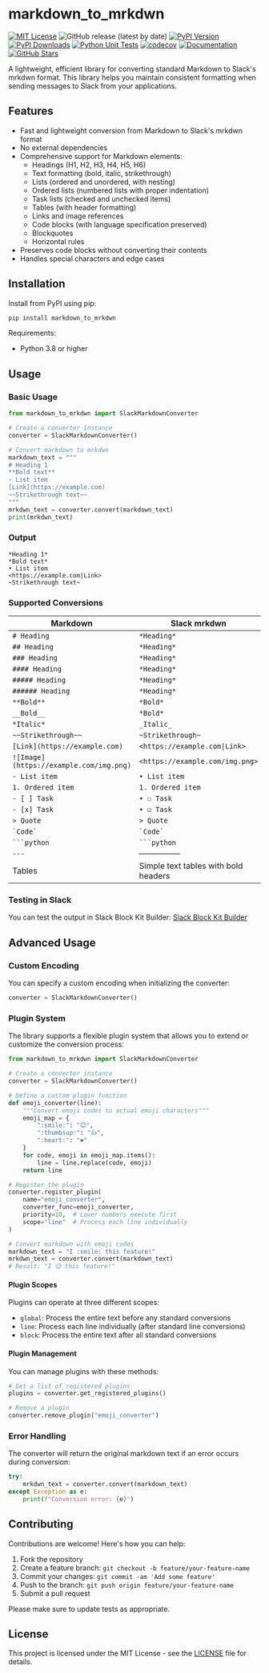 # markdown_to_mrkdwn

[![MIT License](https://img.shields.io/badge/license-MIT-green.svg?style=flat-square)](https://opensource.org/licenses/MIT)
![GitHub release (latest by date)](https://img.shields.io/github/v/release/fla9ua/markdown_to_mrkdwn)
[![PyPI Version](https://img.shields.io/pypi/v/markdown-to-mrkdwn.svg?style=flat-square&logo=python&logoColor=white)](https://pypi.org/project/markdown-to-mrkdwn/)
[![PyPI Downloads](https://static.pepy.tech/badge/markdown-to-mrkdwn)](https://pepy.tech/projects/markdown-to-mrkdwn)
[![Python Unit Tests](https://github.com/fla9ua/markdown_to_mrkdwn/actions/workflows/python-tests.yml/badge.svg)](https://github.com/fla9ua/markdown_to_mrkdwn/actions/workflows/python-tests.yml)
[![codecov](https://codecov.io/gh/fla9ua/markdown_to_mrkdwn/branch/main/graph/badge.svg)](https://codecov.io/gh/fla9ua/markdown_to_mrkdwn)
[![Documentation](https://img.shields.io/badge/docs-latest-blue.svg?style=flat-square)](https://fla9ua.github.io/markdown_to_mrkdwn/)
[![GitHub Stars](https://img.shields.io/github/stars/fla9ua/markdown_to_mrkdwn?style=social)](https://github.com/fla9ua/markdown_to_mrkdwn)

A lightweight, efficient library for converting standard Markdown to Slack's mrkdwn format. This library helps you maintain consistent formatting when sending messages to Slack from your applications.

## Features

- Fast and lightweight conversion from Markdown to Slack's mrkdwn format
- No external dependencies
- Comprehensive support for Markdown elements:
  - Headings (H1, H2, H3, H4, H5, H6)
  - Text formatting (bold, italic, strikethrough)
  - Lists (ordered and unordered, with nesting)
  - Ordered lists (numbered lists with proper indentation)
  - Task lists (checked and unchecked items)
  - Tables (with header formatting)
  - Links and image references
  - Code blocks (with language specification preserved)
  - Blockquotes
  - Horizontal rules
- Preserves code blocks without converting their contents
- Handles special characters and edge cases

## Installation

Install from PyPI using pip:

```bash
pip install markdown_to_mrkdwn
```

Requirements:
- Python 3.8 or higher

## Usage

### Basic Usage

```python
from markdown_to_mrkdwn import SlackMarkdownConverter

# Create a converter instance
converter = SlackMarkdownConverter()

# Convert markdown to mrkdwn
markdown_text = """
# Heading 1
**Bold text**
- List item
[Link](https://example.com)
~~Strikethrough text~~
"""
mrkdwn_text = converter.convert(markdown_text)
print(mrkdwn_text)
```

### Output

```
*Heading 1*
*Bold text*
• List item
<https://example.com|Link>
~Strikethrough text~
```

### Supported Conversions

| Markdown | Slack mrkdwn |
|----------|--------------|
| `# Heading` | `*Heading*` |
| `## Heading` | `*Heading*` |
| `### Heading` | `*Heading*` |
| `#### Heading` | `*Heading*` |
| `##### Heading` | `*Heading*` |
| `###### Heading` | `*Heading*` |
| `**Bold**` | `*Bold*` |
| `__Bold__` | `*Bold*` |
| `*Italic*` | `_Italic_` |
| `~~Strikethrough~~` | `~Strikethrough~` |
| `[Link](https://example.com)` | `<https://example.com\|Link>` |
| `![Image](https://example.com/img.png)` | `<https://example.com/img.png>` |
| `- List item` | `• List item` |
| `1. Ordered item` | `1. Ordered item` |
| `- [ ] Task` | `• ☐ Task` |
| `- [x] Task` | `• ☑ Task` |
| `> Quote` | `> Quote` |
| `` `Code` `` | `` `Code` `` |
| `` ```python `` | `` ```python `` |
| `---` | `──────────` |
| Tables | Simple text tables with bold headers |

### Testing in Slack

You can test the output in Slack Block Kit Builder:
[Slack Block Kit Builder](https://app.slack.com/block-kit-builder/)

## Advanced Usage

### Custom Encoding

You can specify a custom encoding when initializing the converter:

```python
converter = SlackMarkdownConverter()
```

### Plugin System

The library supports a flexible plugin system that allows you to extend or customize the conversion process:

```python
from markdown_to_mrkdwn import SlackMarkdownConverter

# Create a converter instance
converter = SlackMarkdownConverter()

# Define a custom plugin function
def emoji_converter(line):
    """Convert emoji codes to actual emoji characters"""
    emoji_map = {
        ":smile:": "😊",
        ":thumbsup:": "👍",
        ":heart:": "❤️"
    }
    for code, emoji in emoji_map.items():
        line = line.replace(code, emoji)
    return line

# Register the plugin
converter.register_plugin(
    name="emoji_converter",
    converter_func=emoji_converter,
    priority=10,  # Lower numbers execute first
    scope="line"  # Process each line individually
)

# Convert markdown with emoji codes
markdown_text = "I :smile: this feature!"
mrkdwn_text = converter.convert(markdown_text)
# Result: "I 😊 this feature!"
```

#### Plugin Scopes

Plugins can operate at three different scopes:

- `global`: Process the entire text before any standard conversions
- `line`: Process each line individually (after standard line conversions)
- `block`: Process the entire text after all standard conversions

#### Plugin Management

You can manage plugins with these methods:

```python
# Get a list of registered plugins
plugins = converter.get_registered_plugins()

# Remove a plugin
converter.remove_plugin("emoji_converter")
```

### Error Handling

The converter will return the original markdown text if an error occurs during conversion:

```python
try:
    mrkdwn_text = converter.convert(markdown_text)
except Exception as e:
    print(f"Conversion error: {e}")
```

## Contributing

Contributions are welcome! Here's how you can help:

1. Fork the repository
2. Create a feature branch: `git checkout -b feature/your-feature-name`
3. Commit your changes: `git commit -am 'Add some feature'`
4. Push to the branch: `git push origin feature/your-feature-name`
5. Submit a pull request

Please make sure to update tests as appropriate.

## License

This project is licensed under the MIT License - see the [LICENSE](LICENSE) file for details.
